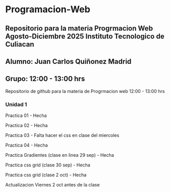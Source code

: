 # Programacion-Web
## Repositorio para la materia Progrmacion Web Agosto-Diciembre 2025 Instituto Tecnologico de Culiacan
## Alumno: Juan Carlos Quiñonez Madrid
## Grupo: 12:00 - 13:00 hrs
Repositorio de github para la materia de Progrmacion web 12:00 - 13:00 hrs

### Unidad 1
  Practica 01 - Hecha 
  
  Practica 02 - Hecha
  
  Practica 03 - Falta hacer el css en clase del miercoles 
  
  Practica 04 - Hecha

  Practica Gradientes (clase en linea 29 sep) - Hecha

  Practica css grid (clase 30 sep) - Hecha

  Practica css grid (clase 2 oct) - Hecha

Actualizacion Viernes 2 oct antes de la clase
